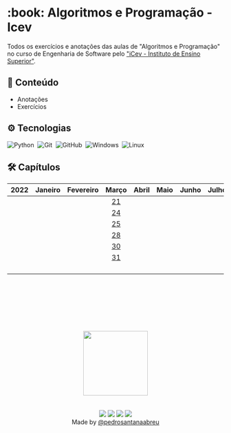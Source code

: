 <h1 align="left">:book: Algoritmos e Programação - Icev</h1>

Todos os exercícios e anotações das aulas de "Algoritmos e Programação" no curso de Engenharia de Software pelo ["iCev - Instituto de Ensino Superior"](https://www.somosicev.com/).
## 📕 Conteúdo
- Anotações
- Exercícios

## :gear: Tecnologias
![Python](https://img.shields.io/badge/Python-3776AB?style=for-the-badge&logo=python&logoColor=white)&nbsp;
![Git](https://img.shields.io/badge/Git-E34F26?style=for-the-badge&logo=git&logoColor=white)&nbsp;
![GitHub](https://img.shields.io/badge/GitHub-100000?style=for-the-badge&logo=github&logoColor=white)&nbsp;
![Windows](https://img.shields.io/badge/Windows-017AD7?style=for-the-badge&logo=windows&logoColor=white)&nbsp;
![Linux](	https://img.shields.io/badge/Linux-E34F26?style=for-the-badge&logo=linux&logoColor=black)&nbsp;

## 🛠 Capítulos

| 2022 | Janeiro | Fevereiro | Março | Abril | Maio | Junho | Julho | Agosto | Setembro | Outubro | Novembro | Dezembro |
|------|:-------:|:---------:|:-----:|:-----:|:----:|:-----:|:-----:|:------:|:--------:|:-------:|:--------:|:--------:|
|      |         |           |   [21](https://rebrand.ly/ul2hf22)    |       |      |       |       |        |          |         |          |          |
|      |         |           |   [24](https://rebrand.ly/hbuytvt)    |       |      |       |       |        |          |         |          |          |
|      |         |           |   [25](https://rebrand.ly/4feuea5)    |       |      |       |       |        |          |         |          |          |
|      |         |           |   [28](https://rebrand.ly/vbo4a71)   |       |      |       |       |        |          |         |          |          |
|      |         |           |   [30](https://rebrand.ly/4d30ce)   |       |      |       |       |        |          |         |          |          |
|      |         |           |   [31](https://rebrand.ly/61seo2x)   |       |      |       |       |        |          |         |          |          |
|      |         |           |       |       |      |       |       |        |          |         |          |          |
|      |         |           |       |       |      |       |       |        |          |         |          |          |
|      |         |           |       |       |      |       |       |        |          |         |          |          |
|      |         |           |       |       |      |       |       |        |          |         |          |          |

<br><br>
<br><br>
<br><br>
<div align=center>
  <a href="https://www.somosicev.com">
  <img src="https://www.somosicev.com/wp-content/themes/iCEV-1.0/images/logo.png" width="150em ">
</a>
</div>
<br></br>
<div align=center>
  <a href="https://instagram.com/pedrosantanaabreu" target="_blank"><img src="https://img.shields.io/badge/-Instagram-%23E4405F?style=for-the-badge&logo=instagram&logoColor=white" target="_blank"></a>
  <a href = "mailto:pedro.santana-professional@outlook.com"><img src="https://img.shields.io/badge/-Gmail-%23333?style=for-the-badge&logo=gmail&logoColor=white" target="_blank"></a>
  <a href="https://www.linkedin.com/in/pedrosantanaabreu" target="_blank"><img src="https://img.shields.io/badge/-LinkedIn-%230077B5?style=for-the-badge&logo=linkedin&logoColor=white" target="_blank"></a>
     <a href="https://api.whatsapp.com/send/?phone=5586981618738&text&app_absent=0" target="_blank"><img src="https://img.shields.io/badge/WhatsApp-25D366?style=for-the-badge&logo=whatsapp&logoColor=white" target="_blank"></a> 
</div>
<div align=center>Made by <a href="https://linktr.ee/pedrosantanaabreu" target="_blank">@pedrosantanaabreu</a></div>
